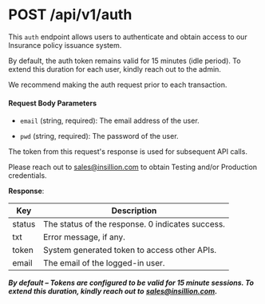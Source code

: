 # POST /api/v1/auth

This `auth` endpoint allows users to authenticate and obtain access to our Insurance policy issuance system.

By default, the auth token remains valid for 15 minutes (idle period). To extend this duration for each user, kindly reach out to the admin.

We recommend making the auth request prior to each transaction.

#### Request Body Parameters

- `email` (string, required): The email address of the user.
    
- `pwd` (string, required): The password of the user.
    

The token from this request's response is used for subsequent API calls.

Please reach out to [sales@insillion.com](https://mailto:sales@insillion.com) to obtain Testing and/or Production credentials.

**Response**:

| Key | Description |
| --- | --- |
| status | The status of the response. 0 indicates success. |
| txt | Error message, if any. |
| token | System generated token to access other APIs. |
| email | The email of the logged-in user. |

_**By default – Tokens are configured to be valid for 15 minute sessions. To extend this duration, kindly reach out to**_ [<i><b>sales@insillion.com</b></i>](https://mailto:sales@insillion.com)_**.**_
